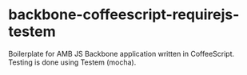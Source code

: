backbone-coffeescript-requirejs-testem
======================================

Boilerplate for AMB JS Backbone application written in CoffeeScript. Testing is done using Testem (mocha).